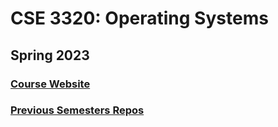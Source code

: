 # CSE 3320: Operating Systems
## Spring 2023

### [Course Website](https://www.cse3320.org)

### [Previous Semesters Repos](https://www.github.com/CSE3320)
